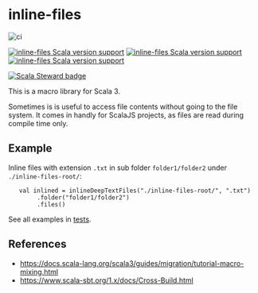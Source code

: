# inline-files

![ci](https://github.com/frawa/inline-files/actions/workflows/ci.yml/badge.svg)

[![inline-files Scala version support](https://index.scala-lang.org/frawa/typed-json/inline-files/latest.svg)](https://index.scala-lang.org/frawa/typed-json/inline-files)
[![inline-files Scala version support](https://index.scala-lang.org/frawa/typed-json/inline-files/latest-by-scala-version.svg?platform=sjs1)](https://index.scala-lang.org/frawa/typed-json/inline-files)
[![inline-files Scala version support](https://index.scala-lang.org/frawa/typed-json/inline-files/latest-by-scala-version.svg)](https://index.scala-lang.org/frawa/typed-json/inline-files)

[![Scala Steward badge](https://img.shields.io/badge/Scala_Steward-helping-blue.svg?style=flat&logo=data:image/png;base64,iVBORw0KGgoAAAANSUhEUgAAAA4AAAAQCAMAAAARSr4IAAAAVFBMVEUAAACHjojlOy5NWlrKzcYRKjGFjIbp293YycuLa3pYY2LSqql4f3pCUFTgSjNodYRmcXUsPD/NTTbjRS+2jomhgnzNc223cGvZS0HaSD0XLjbaSjElhIr+AAAAAXRSTlMAQObYZgAAAHlJREFUCNdNyosOwyAIhWHAQS1Vt7a77/3fcxxdmv0xwmckutAR1nkm4ggbyEcg/wWmlGLDAA3oL50xi6fk5ffZ3E2E3QfZDCcCN2YtbEWZt+Drc6u6rlqv7Uk0LdKqqr5rk2UCRXOk0vmQKGfc94nOJyQjouF9H/wCc9gECEYfONoAAAAASUVORK5CYII=)](https://scala-steward.org)

This is a macro library for Scala 3.

Sometimes is is useful to access file contents without going to the file system.
It comes in handly for ScalaJS projects, as files are read during compile time only.

## Example

Inline files with extension `.txt` in sub folder `folder1/folder2` under `./inline-files-root/`:
```
   val inlined = inlineDeepTextFiles("./inline-files-root/", ".txt")
        .folder("folder1/folder2")
        .files()
```

See all examples in [tests](inline-files/src/test/scala/frawa/inlinefiles/InlineFilesTest.scala).


## References

- https://docs.scala-lang.org/scala3/guides/migration/tutorial-macro-mixing.html
- https://www.scala-sbt.org/1.x/docs/Cross-Build.html

